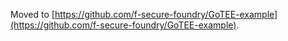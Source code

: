 Moved to [https://github.com/f-secure-foundry/GoTEE-example](https://github.com/f-secure-foundry/GoTEE-example).

